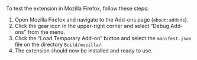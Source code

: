 To test the extension in Mozilla Firefox, follow these steps:

1. Open Mozilla Firefox and navigate to the Add-ons page (`about:addons`).
2. Click the gear icon in the upper-right corner and select “Debug Add-ons” from the menu.
3. Click the “Load Temporary Add-on” button and select the `manifest.json` file on the directory `Build/mozilla/`.
4. The extension should now be installed and ready to use.